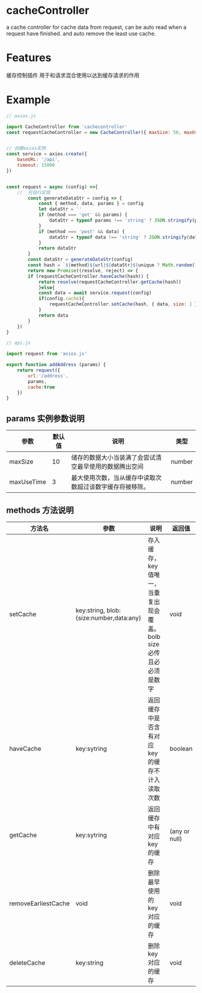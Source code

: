 # cacheController
a cache controller for cache data from request, can be auto read when a request have finished. and auto remove the least use cache.

# Features
缓存控制插件 
用于和请求混合使用以达到缓存请求的作用

# Example
```javascript
// axios.js

import CacheController from 'cachecontroller'
const requestCacheController = new CacheController({ maxSize: 50, maxUseTime: 3 })


// 创建axios实例
const service = axios.create({
    baseURL: '/api',
    timeout: 15000
})


const request = async (config) =>{
    //  可自行实现
        const generateDataStr = config => {
            const { method, data, params } = config
            let dataStr = ''
            if (method === 'get' && params) {
                dataStr = typeof params !== 'string' ? JSON.stringify(params) : params
            }
            if (method === 'post' && data) {
                dataStr = typeof data !== 'string' ? JSON.stringify(data) : data
            }
            return dataStr
        }
        const dataStr = generateDataStr(config)
        const hash = `${method}${url}${dataStr}${unique ? Math.random() : ''}`
        return new Promise((resolve, reject) => { 
        if (requestCacheController.haveCache(hash)) {
            return resolve(requestCacheController.getCache(hash))   
            }else{
            const data = await service.request(config)
            if(config.cache){
                requestCacheController.setCache(hash, { data, size: 1 })
            }
            return data
        }
    })
}

// api.js

import request from 'axios.js'

export function addAddress (params) {
    return request({
        url:'/address',
        params,
        cache:true
    })
}

```

## params 实例参数说明



|  参数   | 默认值  | 说明  |   类型|
|  ----  | ----  |----|----|
| maxSize|10 |储存的数据大小当装满了会尝试清空最早使用的数据腾出空间 | number |
| maxUseTime  | 3 | 最大使用次数，当从缓存中读取次数超过该数字缓存将被移除。| number



## methods 方法说明

|  方法名   | 参数  | 说明  |  返回值 |
|  ---- | -----  |----|----|
| setCache | key:string, blob:{size:number,data:any}   | 存入缓存，key值唯一，当重复出现会覆盖。bolb size 必传且必必须是数字  | void |
| haveCache  | key:sytring | 返回缓存中是否含有对应key的缓存不计入读取次数 | boolean 
| getCache  | key:sytring | 返回缓存中有对应key的缓存 |  (any or null) 
| removeEarliestCache  | void | 删除最早使用的key对应的缓存 | void 
| deleteCache | key:string | 删除key对应的缓存 | void 
